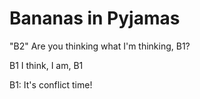 # Bananas in Pyjamas

"B2" Are you thinking what I'm thinking, B1?

B1 I think, I am, B1

B1: It's conflict time!

